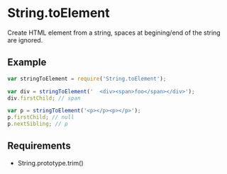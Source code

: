 String.toElement
=============

Create HTML element from a string, spaces at begining/end of the string are ignored. 

## Example

```javascript
var stringToElement = require('String.toElement');

var div = stringToElement('  <div><span>foo</span></div>');
div.firstChild; // span

var p = stringToElement('<p></p><p></p>');
p.firstChild; // null
p.nextSibling; // p
```

## Requirements

- String.prototype.trim()